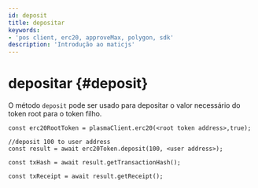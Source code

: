 ```yaml
---
id: deposit
title: depositar
keywords:
- 'pos client, erc20, approveMax, polygon, sdk'
description: 'Introdução ao maticjs'
---
```


# depositar {#deposit}

O método `deposit` pode ser usado para depositar o valor necessário do token root para o token filho.

```
const erc20RootToken = plasmaClient.erc20(<root token address>,true);

//deposit 100 to user address
const result = await erc20Token.deposit(100, <user address>);

const txHash = await result.getTransactionHash();

const txReceipt = await result.getReceipt();

```
